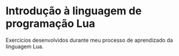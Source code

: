 # Introdução à linguagem de programação Lua

 Exercícios desenvolvidos durante meu processo de aprendizado da linguagem Lua.
